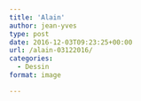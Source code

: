 ```yaml
---
title: 'Alain'
author: jean-yves
type: post
date: 2016-12-03T09:23:25+00:00
url: /alain-03122016/
categories:
  - Dessin
format: image

---
```


